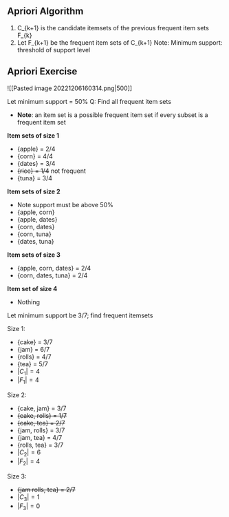 ## Apriori Algorithm
1. C_{k+1} is the candidate itemsets of the previous frequent item sets F_{k}
2. Let F_{k+1} be the frequent item sets of C_{k+1}
Note: Minimum support: threshold of support level

## Apriori Exercise

![[Pasted image 20221206160314.png|500]]

Let minimum support = 50%
Q: Find all frequent item sets
- **Note**: an item set is a possible frequent item set if every subset is a frequent item set

**Item sets of size 1**
- {apple} = 2/4
- {corn} = 4/4
- {dates} = 3/4
- ~~{rice} = 1/4~~ not frequent
- {tuna} = 3/4

**Item sets of size 2**
- Note support must be above 50%
- {apple, corn}
- {apple, dates}
- {corn, dates}
- {corn, tuna}
- {dates, tuna}

**Item sets of size 3**
- {apple, corn, dates} = 2/4
- {corn, dates, tuna} = 2/4

**Item set of size 4**
- Nothing

Let minimum support be 3/7; find frequent itemsets

Size 1:
- {cake} = 3/7
- {jam} = 6/7
- {rolls} = 4/7
- {tea} = 5/7
- $|C_1| = 4$
- $|F_1| = 4$

Size 2:
- {cake, jam} = 3/7
- ~~{cake, rolls} = 1/7~~
- ~~{cake, tea} = 2/7~~
- {jam, rolls} = 3/7
- {jam, tea} = 4/7
- {rolls, tea}  = 3/7
- $|C_2| = 6$
- $|F_2| = 4$

Size 3:
- ~~{jam rolls, tea} = 2/7~~
- $|C_3| = 1$
- $|F_3| = 0$